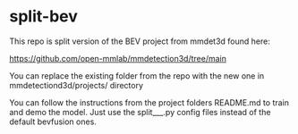 # split-bev

This repo is split version of the BEV project from mmdet3d found here:

https://github.com/open-mmlab/mmdetection3d/tree/main

You can replace the existing folder from the repo with the new one in mmdetectiond3d/projects/ directory

You can follow the instructions from the project folders README.md to train and demo the model. Just use the split___.py config files instead of the default bevfusion ones.